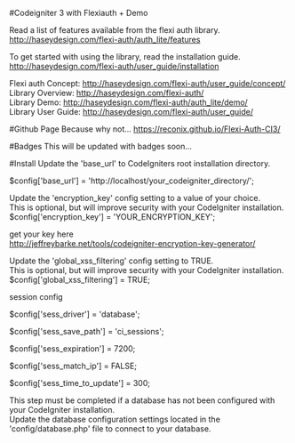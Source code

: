 
#Codeigniter 3 with Flexiauth + Demo

Read a list of features available from the flexi auth library.  
http://haseydesign.com/flexi-auth/auth_lite/features  

To get started with using the library, read the installation guide.  
http://haseydesign.com/flexi-auth/user_guide/installation  

Flexi auth Concept: http://haseydesign.com/flexi-auth/user_guide/concept/  
Library Overview: http://haseydesign.com/flexi-auth/  
Library Demo: http://haseydesign.com/flexi-auth/auth_lite/demo/  
Library User Guide: http://haseydesign.com/flexi-auth/user_guide/  

#Github Page
Because why not...
https://reconix.github.io/Flexi-Auth-CI3/

#Badges
This will be updated with badges soon...

#Install
Update the 'base_url' to CodeIgniters root installation directory.  

$config['base_url'] = 'http://localhost/your_codeigniter_directory/';  

Update the 'encryption_key' config setting to a value of your choice.  
This is optional, but will improve security with your CodeIgniter installation.  
$config['encryption_key'] = 'YOUR_ENCRYPTION_KEY';  

get your key here   
http://jeffreybarke.net/tools/codeigniter-encryption-key-generator/  
  
Update the 'global_xss_filtering' config setting to TRUE.  
This is optional, but will improve security with your CodeIgniter installation.  
$config['global_xss_filtering'] = TRUE;  
  
session config   
  
$config['sess_driver'] = 'database';  
  
$config['sess_save_path'] = 'ci_sessions';  
  
$config['sess_expiration'] = 7200;  
  
$config['sess_match_ip'] = FALSE;  
  
$config['sess_time_to_update'] = 300;  
  
This step must be completed if a database has not been configured with your CodeIgniter installation.  
Update the database configuration settings located in the 'config/database.php' file to connect to your database.
